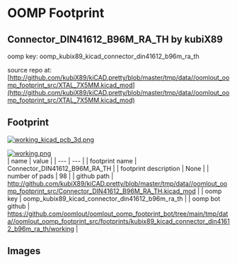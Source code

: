 # OOMP Footprint  
## Connector_DIN41612_B96M_RA_TH  by kubiX89  
  
oomp key: oomp_kubix89_kicad_connector_din41612_b96m_ra_th  
  
source repo at: [http://github.com/kubiX89/kiCAD.pretty/blob/master/tmp/data//oomlout_oomp_footprint_src/XTAL_7X5MM.kicad_mod](http://github.com/kubiX89/kiCAD.pretty/blob/master/tmp/data//oomlout_oomp_footprint_src/XTAL_7X5MM.kicad_mod)  
## Footprint  
  
[![working_kicad_pcb_3d.png](working_kicad_pcb_3d_600.png)](working_kicad_pcb_3d.png)  
  
[![working.png](working_600.png)](working.png)  
| name | value | 
| --- | --- | 
| footprint name | Connector_DIN41612_B96M_RA_TH | 
| footprint description | None | 
| number of pads | 98 | 
| github path | http://github.com/kubiX89/kiCAD.pretty/blob/master/tmp/data//oomlout_oomp_footprint_src/Connector_DIN41612_B96M_RA_TH.kicad_mod | 
| oomp key | oomp_kubix89_kicad_connector_din41612_b96m_ra_th | 
| oomp bot github | https://github.com/oomlout/oomlout_oomp_footprint_bot/tree/main/tmp/data//oomlout_oomp_footprint_src/footprints/kubix89_kicad_connector_din41612_b96m_ra_th/working | 
## Images  
